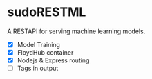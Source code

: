# sudoRESTML
A RESTAPI for serving machine learning models.
- [x] Model Training
- [x] FloydHub container
- [x] Nodejs & Express routing
- [ ] Tags in output
